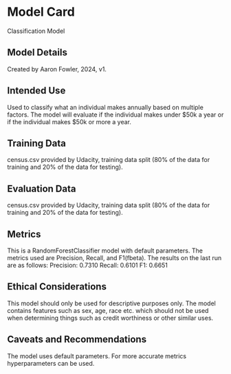 # Model Card
Classification Model
## Model Details
Created by Aaron Fowler, 2024, v1.
## Intended Use
Used to classify what an individual makes annually based on multiple factors.
The model will evaluate if the individual makes under $50k a year or if the individual makes $50k or more a year.
## Training Data
census.csv provided by Udacity, training data split (80% of the data for training and 20% of the data for testing).
## Evaluation Data
census.csv provided by Udacity, training data split (80% of the data for training and 20% of the data for testing).
## Metrics
This is a RandomForestClassifier model with default parameters. The metrics used are Precision, Recall, and F1(fbeta).
The results on the last run are as follows:
Precision: 0.7310
Recall: 0.6101
F1: 0.6651
## Ethical Considerations
This model should only be used for descriptive purposes only. The model contains features such as sex, age, race etc. which should not be used when determining things such as credit worthiness or other similar uses.
## Caveats and Recommendations
The model uses default parameters. For more accurate metrics hyperparameters can be used.

